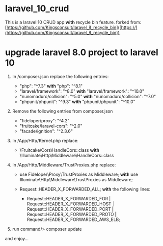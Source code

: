 # laravel_10_crud
This is a laravel 10 CRUD app **with** recycle bin feature.
forked from: [https://github.com/Kingsconsult/laravel_8_recycle_bin]([https://](https://github.com/Kingsconsult/laravel_8_recycle_bin))

# upgrade laravel 8.0 project to laravel 10

1. In /composer.json replace the following entries:

    - "php": "^7.3"  **with**   "php": "^8.1"
    - "laravel/framework": "^8.0"  **with**  "laravel/framework": "^10.0"
    - "nunomaduro/collision": "^5.0"  **with**  "nunomaduro/collision": "^7.0"
    - "phpunit/phpunit": "^9.3"  **with**  "phpunit/phpunit": "^10.0"

2. Remove the following entries from composer.json

    - "fideloper/proxy": "^4.2"
    - "fruitcake/laravel-cors": "^2.0"
    - "facade/ignition": "^2.3.6"

3. In /App/Http/Kernel.php replace:

    - \Fruitcake\Cors\HandleCors::class  **with**  \Illuminate\Http\Middleware\HandleCors::class

4. In /App/Http/Middleware/TrustProxies.php replace:

    - use Fideloper\Proxy\TrustProxies as Middleware;  **with**  use Illuminate\Http\Middleware\TrustProxies as Middleware;

    - Request::HEADER_X_FORWARDED_ALL;    **with** the following lines:
  
      - Request::HEADER_X_FORWARDED_FOR |
        Request::HEADER_X_FORWARDED_HOST |
        Request::HEADER_X_FORWARDED_PORT |
        Request::HEADER_X_FORWARDED_PROTO |
        Request::HEADER_X_FORWARDED_AWS_ELB;

5. run command/> composer update

and enjoy...
